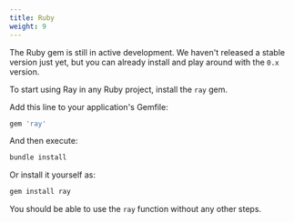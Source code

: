 ```yaml
---
title: Ruby
weight: 9
---
```


The Ruby gem is still in active development. We haven't released a stable version just yet, but you can already install and play around with the `0.x` version.

To start using Ray in any Ruby project, install the `ray` gem.

Add this line to your application's Gemfile:

```ruby
gem 'ray'
```

And then execute:

```bash
bundle install
```

Or install it yourself as:

```bash
gem install ray
```

You should be able to use the `ray` function without any other steps.
